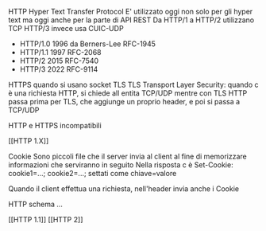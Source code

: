 HTTP Hyper Text Transfer Protocol
E' utilizzato oggi non solo per gli hyper text ma oggi anche per la parte di API REST
Da HTTP/1 a HTTP/2 utilizzano TCP
HTTP/3 invece usa CUIC-UDP

- HTTP/1.0 1996 da Berners-Lee RFC-1945
- HTTP/1.1 1997 RFC-2068
- HTTP/2 2015 RFC-7540
- HTTP/3 2022 RFC-9114

HTTPS quando si usano socket TLS
TLS Transport Layer Security: quando c è una richiesta HTTP, si chiede all entita TCP/UDP mentre con TLS HTTP passa prima per TLS, che aggiunge un proprio header, e poi si passa a TCP/UDP

HTTP e HTTPS incompatibili

[[HTTP 1.X]]

Cookie
Sono piccoli file che il server invia al client al fine di memorizzare informazioni che serviranno in seguito
Nella risposta c è Set-Cookie: cookie1=...; cookie2=...;
settati come chiave=valore

Quando il client effettua una richiesta, nell'header invia anche i Cookie


HTTP schema
...

[[HTTP 1.1]]
[[HTTP 2]]
